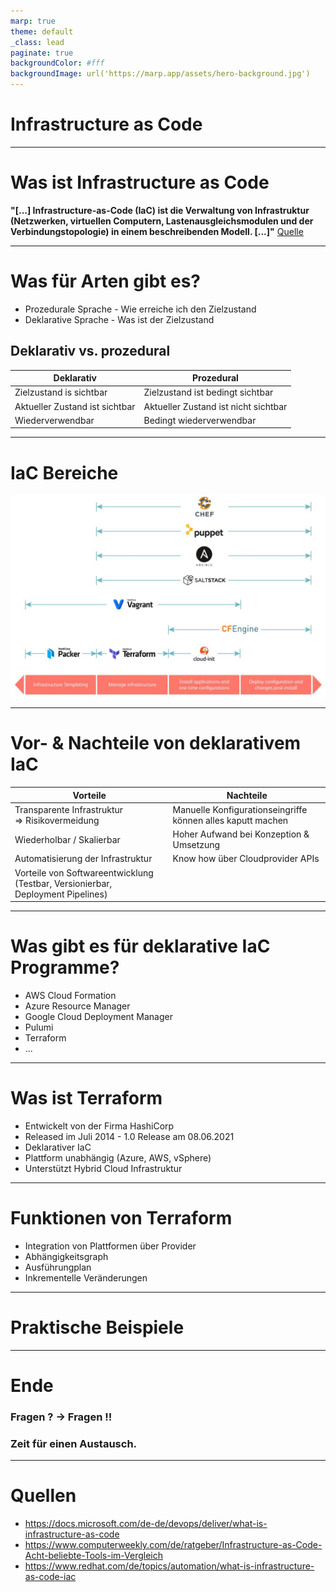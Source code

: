 ```yaml
---
marp: true
theme: default
_class: lead
paginate: true
backgroundColor: #fff
backgroundImage: url('https://marp.app/assets/hero-background.jpg')
---
```


<style>
img[alt~="center"] {
  display: block;
  margin: 0 auto;
}
</style>

# Infrastructure as Code

---

# Was ist Infrastructure as Code

**"[...] Infrastructure-as-Code (IaC) ist die Verwaltung von Infrastruktur (Netzwerken, virtuellen Computern, Lastenausgleichsmodulen und der Verbindungstopologie) in einem beschreibenden Modell. [...]"**
[Quelle](https://docs.microsoft.com/de-de/devops/deliver/what-is-infrastructure-as-code)

---

# Was für Arten gibt es?

- Prozedurale Sprache - Wie erreiche ich den Zielzustand
- Deklarative Sprache - Was ist der Zielzustand

## Deklarativ vs. prozedural

| Deklarativ                     | Prozedural                           |
| ------------------------------ | ------------------------------------ |
| Zielzustand is sichtbar        | Zielzustand ist bedingt sichtbar     |
| Aktueller Zustand ist sichtbar | Aktueller Zustand ist nicht sichtbar |
| Wiederverwendbar               | Bedingt wiederverwendbar             |

---

# IaC Bereiche

![w:800 center](./images/IaC_Tool_Bereiche.png)

---

# Vor- & Nachteile von deklarativem IaC

| Vorteile                                                                            | Nachteile                                                        |
| ----------------------------------------------------------------------------------- | ---------------------------------------------------------------- |
| Transparente Infrastruktur</br> => Risikovermeidung                                 | Manuelle Konfigurationseingriffe<br />können alles kaputt machen |
| Wiederholbar / Skalierbar                                                           | Hoher Aufwand bei Konzeption & Umsetzung                         |
| Automatisierung der Infrastruktur                                                   | Know how über Cloudprovider APIs                                 |
| Vorteile von Softwareentwicklung</br>(Testbar, Versionierbar, Deployment Pipelines) |                                                                  |

---

# Was gibt es für deklarative IaC Programme?

- AWS Cloud Formation
- Azure Resource Manager
- Google Cloud Deployment Manager
- Pulumi
- Terraform
- ...

---

# Was ist Terraform

- Entwickelt von der Firma HashiCorp
- Released im Juli 2014 - 1.0 Release am 08.06.2021
- Deklarativer IaC
- Plattform unabhängig (Azure, AWS, vSphere)
- Unterstützt Hybrid Cloud Infrastruktur

---

# Funktionen von Terraform

- Integration von Plattformen über Provider
- Abhängigkeitsgraph
- Ausführungplan
- Inkrementelle Veränderungen

---

# Praktische Beispiele

---

# Ende

### Fragen ? -> Fragen !!

### Zeit für einen Austausch.

---

# Quellen

- https://docs.microsoft.com/de-de/devops/deliver/what-is-infrastructure-as-code
- https://www.computerweekly.com/de/ratgeber/Infrastructure-as-Code-Acht-beliebte-Tools-im-Vergleich
- https://www.redhat.com/de/topics/automation/what-is-infrastructure-as-code-iac
